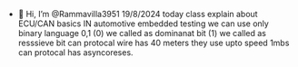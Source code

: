 - 👋 Hi, I’m @Rammavilla3951
  19/8/2024 today class
explain about ECU/CAN basics
IN automotive embedded testing we can use only binary language
0,1
(0) we called as dominanat bit
(1) we called as resssieve bit
can protocal wire has 40 meters
they use upto speed 1mbs
can protocal has asyncoreses.
